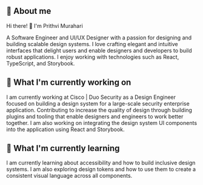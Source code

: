 <h2>🚀 About me</h2>
<p>Hi there! 👋 I'm Prithvi Murahari</p>
<p>A Software Engineer and UI/UX Designer with a passion for designing and building scalable design systems. I love crafting elegant and intuitive interfaces that delight users and enable designers and developers to build robust applications. I enjoy working with technologies such as React, TypeScript, and Storybook.</p>

<h2>🔭 What I'm currently working on</h2>
<p>I am currently working at Cisco | Duo Security as a Design Engineer focused on building a design system for a large-scale security enterprise application. Contributing to increase the quality of design through building plugins and tooling that enable designers and engineers to work better together. I am also working on integrating the design system UI components into the application using React and Storybook.</p>

<h2>🌱 What I'm currently learning</h2>
<p>I am currently learning about accessibility and how to build inclusive design systems. I am also exploring design tokens and how to use them to create a consistent visual language across all components.</p>
